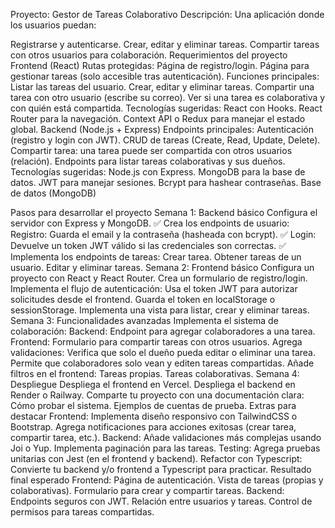 Proyecto: Gestor de Tareas Colaborativo
Descripción:
Una aplicación donde los usuarios puedan:

Registrarse y autenticarse.
Crear, editar y eliminar tareas.
Compartir tareas con otros usuarios para colaboración.
Requerimientos del proyecto
Frontend (React)
Rutas protegidas:
Página de registro/login.
Página para gestionar tareas (solo accesible tras autenticación).
Funciones principales:
Listar las tareas del usuario.
Crear, editar y eliminar tareas.
Compartir una tarea con otro usuario (escribe su correo).
Ver si una tarea es colaborativa y con quién está compartida.
Tecnologías sugeridas:
React con Hooks.
React Router para la navegación.
Context API o Redux para manejar el estado global.
Backend (Node.js + Express)
Endpoints principales:
Autenticación (registro y login con JWT).
CRUD de tareas (Create, Read, Update, Delete).
Compartir tarea: una tarea puede ser compartida con otros usuarios (relación).
Endpoints para listar tareas colaborativas y sus dueños.
Tecnologías sugeridas:
Node.js con Express.
MongoDB para la base de datos.
JWT para manejar sesiones.
Bcrypt para hashear contraseñas.
Base de datos (MongoDB)

Pasos para desarrollar el proyecto
Semana 1: Backend básico
Configura el servidor con Express y MongoDB. ✅
Crea los endpoints de usuario:
Registro: Guarda el email y la contraseña (hasheada con bcrypt). ✅
Login: Devuelve un token JWT válido si las credenciales son correctas. ✅
Implementa los endpoints de tareas:
Crear tarea.
Obtener tareas de un usuario.
Editar y eliminar tareas.
Semana 2: Frontend básico
Configura un proyecto con React y React Router.
Crea un formulario de registro/login.
Implementa el flujo de autenticación:
Usa el token JWT para autorizar solicitudes desde el frontend.
Guarda el token en localStorage o sessionStorage.
Implementa una vista para listar, crear y eliminar tareas.
Semana 3: Funcionalidades avanzadas
Implementa el sistema de colaboración:
Backend: Endpoint para agregar colaboradores a una tarea.
Frontend: Formulario para compartir tareas con otros usuarios.
Agrega validaciones:
Verifica que solo el dueño pueda editar o eliminar una tarea.
Permite que colaboradores solo vean y editen tareas compartidas.
Añade filtros en el frontend:
Tareas propias.
Tareas colaborativas.
Semana 4: Despliegue
Despliega el frontend en Vercel.
Despliega el backend en Render o Railway.
Comparte tu proyecto con una documentación clara:
Cómo probar el sistema.
Ejemplos de cuentas de prueba.
Extras para destacar
Frontend:
Implementa diseño responsivo con TailwindCSS o Bootstrap.
Agrega notificaciones para acciones exitosas (crear tarea, compartir tarea, etc.).
Backend:
Añade validaciones más complejas usando Joi o Yup.
Implementa paginación para las tareas.
Testing:
Agrega pruebas unitarias con Jest (en el frontend y backend).
Refactor con Typescript:
Convierte tu backend y/o frontend a Typescript para practicar.
Resultado final esperado
Frontend:
Página de autenticación.
Vista de tareas (propias y colaborativas).
Formulario para crear y compartir tareas.
Backend:
Endpoints seguros con JWT.
Relación entre usuarios y tareas.
Control de permisos para tareas compartidas.
